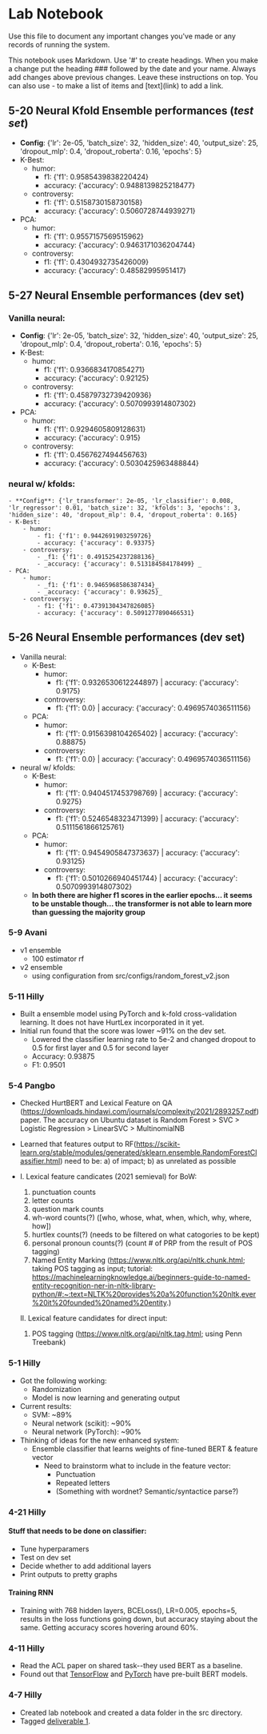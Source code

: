 # Lab Notebook

Use this file to document any important changes you've made or any records of running the system.

This notebook uses Markdown. Use '#' to create headings. When you make a change put the heading ### followed by the date and your name. Always add changes above previous changes. Leave these instructions on top. You can also use - to make a list of items and \[text\](link) to add a link.

## 5-20 Neural Kfold Ensemble performances (_test set_)

- **Config**: {'lr': 2e-05, 'batch_size': 32, 'hidden_size': 40, 'output_size': 25, 'dropout_mlp': 0.4, 'dropout_roberta': 0.16, 'epochs': 5}
- K-Best:
	- humor: 
		- f1: {'f1': 0.9585439838220424}
		- accuracy: {'accuracy': 0.9488139825218477}
	- controversy:
		- f1: {'f1': 0.5158730158730158}
		- accuracy: {'accuracy': 0.5060728744939271}
- PCA:
	- humor: 
		- f1: {'f1': 0.9557157569515962}
		- accuracy: {'accuracy': 0.9463171036204744}
	- controversy:
		- f1: {'f1': 0.4304932735426009}
		- accuracy: {'accuracy': 0.48582995951417}

## 5-27 Neural Ensemble performances (dev set)

### Vanilla neural: 
- **Config**: {'lr': 2e-05, 'batch_size': 32, 'hidden_size': 40, 'output_size': 25, 'dropout_mlp': 0.4, 'dropout_roberta': 0.16, 'epochs': 5}
- K-Best:
	- humor: 
		- f1: {'f1': 0.9366834170854271}
		- accuracy: {'accuracy': 0.92125}
	- controversy:
		- f1: {'f1': 0.45879732739420936}
		- accuracy: {'accuracy': 0.5070993914807302}
- PCA:
	- humor: 
		- f1: {'f1': 0.9294605809128631}
		- accuracy: {'accuracy': 0.915}
	- controversy:
		- f1: {'f1': 0.4567627494456763}
		- accuracy: {'accuracy': 0.5030425963488844}
### neural w/ kfolds:
	- **Config**: {'lr_transformer': 2e-05, 'lr_classifier': 0.008, 'lr_regressor': 0.01, 'batch_size': 32, 'kfolds': 3, 'epochs': 3, 'hidden_size': 40, 'dropout_mlp': 0.4, 'dropout_roberta': 0.165}
	- K-Best:
		- humor: 
			- f1: {'f1': 0.9442691903259726}
			- accuracy: {'accuracy': 0.93375}
		- controversy:
			- _f1: {'f1': 0.4915254237288136}_
			- _accuracy: {'accuracy': 0.513184584178499} _
	- PCA:
		- humor: 
			- _f1: {'f1': 0.9465968586387434}_
			- _accuracy: {'accuracy': 0.93625}_
		- controversy:
			- f1: {'f1': 0.47391304347826085}
			- accuracy: {'accuracy': 0.5091277890466531} 

## 5-26 Neural Ensemble performances (dev set)

- Vanilla neural:
	- K-Best:
		- humor: 
			- f1: {'f1': 0.9326530612244897} | accuracy: {'accuracy': 0.9175}
		- controversy:
			- f1: {'f1': 0.0} | accuracy: {'accuracy': 0.4969574036511156}
	- PCA:
		- humor: 
			- f1: {'f1': 0.9156398104265402} | accuracy: {'accuracy': 0.88875}
		- controversy:
			- f1: {'f1': 0.0} | accuracy: {'accuracy': 0.4969574036511156}
- neural w/ kfolds:
	- K-Best:
		- humor: 
			- f1: {'f1': 0.9404517453798769} | accuracy: {'accuracy': 0.9275}
		- controversy:
			- f1: {'f1': 0.5246548323471399} | accuracy: {'accuracy': 0.5111561866125761} 
	- PCA:
		- humor: 
			- f1: {'f1': 0.9454905847373637} | accuracy: {'accuracy': 0.93125}
		- controversy:
			- f1: {'f1': 0.5010266940451744} | accuracy: {'accuracy': 0.5070993914807302} 
	- **In both there are higher f1 scores in the earlier epochs... it seems to be unstable though... the transformer is not able to learn more than guessing the majority group**

### 5-9 Avani
- v1 ensemble 
	- 100 estimator rf
- v2 ensemble
	- using configuration from src/configs/random_forest_v2.json

### 5-11 Hilly

- Built a ensemble model using PyTorch and k-fold cross-validation learning. It does not have HurtLex incorporated in it yet. 
- Initial run found that the score was lower ~91% on the dev set.
    - Lowered the classifier learning rate to 5e-2 and changed dropout to 0.5 for first layer and 0.5 for second layer
    - Accuracy: 0.93875
    - F1: 0.9501

### 5-4 Pangbo
- Checked HurtBERT and Lexical Feature on QA (https://downloads.hindawi.com/journals/complexity/2021/2893257.pdf) paper. The accuracy on Ubuntu dataset is Random Forest > SVC > Logistic Regression > LinearSVC > MultinomialNB
- Learned that features output to RF(https://scikit-learn.org/stable/modules/generated/sklearn.ensemble.RandomForestClassifier.html) need to be: a) of impact; b) as unrelated as possible
- I. Lexical feature candicates (2021 semieval) for BoW:
    1. punctuation counts
    2. letter counts
    3. question mark counts
    4. wh-word counts(?) ([who, whose, what, when, which, why, where, how])
    5. hurtlex counts(?) (needs to be filtered on what catogories to be kept)
    6. personal pronoun counts(?) (count # of PRP from the result of POS tagging)
    7. Named Entity Marking (https://www.nltk.org/api/nltk.chunk.html; taking POS tagging as input; tutorial: https://machinelearningknowledge.ai/beginners-guide-to-named-entity-recognition-ner-in-nltk-library-python/#:~:text=NLTK%20provides%20a%20function%20nltk,ever%20it%20founded%20named%20entity.)
  
  II. Lexical feature candidates for direct input:
    1. POS tagging (https://www.nltk.org/api/nltk.tag.html; using Penn Treebank)

### 5-1 Hilly

- Got the following working:
  - Randomization
  - Model is now learning and generating output
- Current results:
  - SVM: ~89%
  - Neural network (scikit): ~90%
  - Neural network (PyTorch): ~90%
- Thinking of ideas for the new enhanced system:
  - Ensemble classifier that learns weights of fine-tuned BERT & feature vector
    - Need to brainstorm what to include in the feature vector:
      - Punctuation
      - Repeated letters
      - (Something with wordnet? Semantic/syntactice parse?)

### 4-21 Hilly

#### Stuff that needs to be done on classifier:
- Tune hyperparamers
- Test on dev set
- Decide whether to add additional layers
- Print outputs to pretty graphs

#### Training RNN 
- Training with 768 hidden layers, BCELoss(), LR=0.005, epochs=5, results in the loss functions going down, but accuracy staying about the same. Getting accuracy scores hovering around 60%.

### 4-11 Hilly
- Read the ACL paper on shared task--they used BERT as a baseline.
- Found out that [TensorFlow](https://www.tensorflow.org/text/tutorials/classify_text_with_bert) and [PyTorch](https://pytorch.org/hub/huggingface_pytorch-transformers/) have pre-built BERT models.

### 4-7 Hilly 

- Created lab notebook and created a data folder in the src directory.
- Tagged [deliverable 1](https://github.com/hasteinmetz/LING573-Project/releases/tag/D1).
